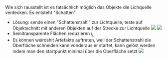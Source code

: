 Wie sich rausstellt ist es tatsächlich möglich das Objekte die Lichquelle verdecken. Es entsteht "Schatten".

- Lösung: sende einen "Schattenstrahl" zur Lichtquelle, teste auf Objektschnitt mit anderen Objekten auf der Strecke zur Lichtquelle
![](schatten.png)
![](schatten_algo.png)
- Semitransparente Flächen reduzieren $I_L$
- Es können weirdshit Artefakte auftreten, weil der Schattenstrahl die Oberfläche schneiden kann vonderaus er startet, kann gelöst werden indem man den startpunkt minimal über die Oberfläche setzt
![](epsilon_artefact.png)
